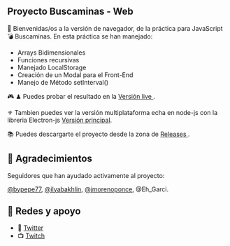 ## Proyecto Buscaminas - Web

🤗 Bienvenidas/os a la versión de navegador, de la práctica para JavaScript 💣 Buscaminas.
En esta práctica se han manejado:

- Arrays Bidimensionales
- Funciones recursivas
- Manejado LocalStorage
- Creación de un Modal para el Front-End
- Manejo de Método setInterval()

🎮 ♟ Puedes probar el resultado en la <a href="https://altaskur.github.io/Buscaminas/src" tarjet="_blank"> Versión live </a>.

⚜ Tambien puedes ver la versión multiplataforma echa en node-js con la libreria Electron-js [Versión principal](https://github.com/altaskur/buscaminas).

📚 Puedes descargarte el proyecto desde la zona de [Releases ](https://github.com/altaskur/Buscaminas/releases).


## 💙 Agradecimientos
Seguidores que han ayudado activamente al proyecto:


[@bypepe77](https://github.com/bypepe77), [@ilyabakhlin](https://github.com/ilyabakhlin), [@jmorenoponce](https://github.com/jmorenoponce), @Eh_Garci.


## 📧 Redes y apoyo
- 🐤 [Twitter](https://twitter.com/Altaskur)
- 📺 [Twitch](https://www.twitch.tv/altaskur)



